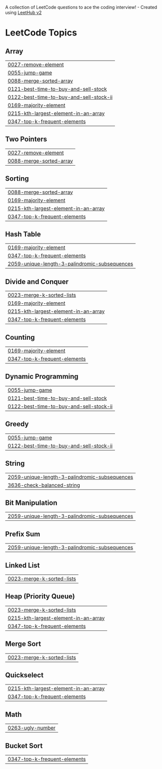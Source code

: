 A collection of LeetCode questions to ace the coding interview! - Created using [LeetHub v2](https://github.com/arunbhardwaj/LeetHub-2.0)
<!---LeetCode Topics Start-->
# LeetCode Topics
## Array
|  |
| ------- |
| [0027-remove-element](https://github.com/shantanu1807/Top-Interview-150-Question/tree/master/0027-remove-element) |
| [0055-jump-game](https://github.com/shantanu1807/Top-Interview-150-Question/tree/master/0055-jump-game) |
| [0088-merge-sorted-array](https://github.com/shantanu1807/Top-Interview-150-Question/tree/master/0088-merge-sorted-array) |
| [0121-best-time-to-buy-and-sell-stock](https://github.com/shantanu1807/Top-Interview-150-Question/tree/master/0121-best-time-to-buy-and-sell-stock) |
| [0122-best-time-to-buy-and-sell-stock-ii](https://github.com/shantanu1807/Top-Interview-150-Question/tree/master/0122-best-time-to-buy-and-sell-stock-ii) |
| [0169-majority-element](https://github.com/shantanu1807/Top-Interview-150-Question/tree/master/0169-majority-element) |
| [0215-kth-largest-element-in-an-array](https://github.com/shantanu1807/Top-Interview-150-Question/tree/master/0215-kth-largest-element-in-an-array) |
| [0347-top-k-frequent-elements](https://github.com/shantanu1807/Top-Interview-150-Question/tree/master/0347-top-k-frequent-elements) |
## Two Pointers
|  |
| ------- |
| [0027-remove-element](https://github.com/shantanu1807/Top-Interview-150-Question/tree/master/0027-remove-element) |
| [0088-merge-sorted-array](https://github.com/shantanu1807/Top-Interview-150-Question/tree/master/0088-merge-sorted-array) |
## Sorting
|  |
| ------- |
| [0088-merge-sorted-array](https://github.com/shantanu1807/Top-Interview-150-Question/tree/master/0088-merge-sorted-array) |
| [0169-majority-element](https://github.com/shantanu1807/Top-Interview-150-Question/tree/master/0169-majority-element) |
| [0215-kth-largest-element-in-an-array](https://github.com/shantanu1807/Top-Interview-150-Question/tree/master/0215-kth-largest-element-in-an-array) |
| [0347-top-k-frequent-elements](https://github.com/shantanu1807/Top-Interview-150-Question/tree/master/0347-top-k-frequent-elements) |
## Hash Table
|  |
| ------- |
| [0169-majority-element](https://github.com/shantanu1807/Top-Interview-150-Question/tree/master/0169-majority-element) |
| [0347-top-k-frequent-elements](https://github.com/shantanu1807/Top-Interview-150-Question/tree/master/0347-top-k-frequent-elements) |
| [2059-unique-length-3-palindromic-subsequences](https://github.com/shantanu1807/Top-Interview-150-Question/tree/master/2059-unique-length-3-palindromic-subsequences) |
## Divide and Conquer
|  |
| ------- |
| [0023-merge-k-sorted-lists](https://github.com/shantanu1807/Top-Interview-150-Question/tree/master/0023-merge-k-sorted-lists) |
| [0169-majority-element](https://github.com/shantanu1807/Top-Interview-150-Question/tree/master/0169-majority-element) |
| [0215-kth-largest-element-in-an-array](https://github.com/shantanu1807/Top-Interview-150-Question/tree/master/0215-kth-largest-element-in-an-array) |
| [0347-top-k-frequent-elements](https://github.com/shantanu1807/Top-Interview-150-Question/tree/master/0347-top-k-frequent-elements) |
## Counting
|  |
| ------- |
| [0169-majority-element](https://github.com/shantanu1807/Top-Interview-150-Question/tree/master/0169-majority-element) |
| [0347-top-k-frequent-elements](https://github.com/shantanu1807/Top-Interview-150-Question/tree/master/0347-top-k-frequent-elements) |
## Dynamic Programming
|  |
| ------- |
| [0055-jump-game](https://github.com/shantanu1807/Top-Interview-150-Question/tree/master/0055-jump-game) |
| [0121-best-time-to-buy-and-sell-stock](https://github.com/shantanu1807/Top-Interview-150-Question/tree/master/0121-best-time-to-buy-and-sell-stock) |
| [0122-best-time-to-buy-and-sell-stock-ii](https://github.com/shantanu1807/Top-Interview-150-Question/tree/master/0122-best-time-to-buy-and-sell-stock-ii) |
## Greedy
|  |
| ------- |
| [0055-jump-game](https://github.com/shantanu1807/Top-Interview-150-Question/tree/master/0055-jump-game) |
| [0122-best-time-to-buy-and-sell-stock-ii](https://github.com/shantanu1807/Top-Interview-150-Question/tree/master/0122-best-time-to-buy-and-sell-stock-ii) |
## String
|  |
| ------- |
| [2059-unique-length-3-palindromic-subsequences](https://github.com/shantanu1807/Top-Interview-150-Question/tree/master/2059-unique-length-3-palindromic-subsequences) |
| [3636-check-balanced-string](https://github.com/shantanu1807/Top-Interview-150-Question/tree/master/3636-check-balanced-string) |
## Bit Manipulation
|  |
| ------- |
| [2059-unique-length-3-palindromic-subsequences](https://github.com/shantanu1807/Top-Interview-150-Question/tree/master/2059-unique-length-3-palindromic-subsequences) |
## Prefix Sum
|  |
| ------- |
| [2059-unique-length-3-palindromic-subsequences](https://github.com/shantanu1807/Top-Interview-150-Question/tree/master/2059-unique-length-3-palindromic-subsequences) |
## Linked List
|  |
| ------- |
| [0023-merge-k-sorted-lists](https://github.com/shantanu1807/Top-Interview-150-Question/tree/master/0023-merge-k-sorted-lists) |
## Heap (Priority Queue)
|  |
| ------- |
| [0023-merge-k-sorted-lists](https://github.com/shantanu1807/Top-Interview-150-Question/tree/master/0023-merge-k-sorted-lists) |
| [0215-kth-largest-element-in-an-array](https://github.com/shantanu1807/Top-Interview-150-Question/tree/master/0215-kth-largest-element-in-an-array) |
| [0347-top-k-frequent-elements](https://github.com/shantanu1807/Top-Interview-150-Question/tree/master/0347-top-k-frequent-elements) |
## Merge Sort
|  |
| ------- |
| [0023-merge-k-sorted-lists](https://github.com/shantanu1807/Top-Interview-150-Question/tree/master/0023-merge-k-sorted-lists) |
## Quickselect
|  |
| ------- |
| [0215-kth-largest-element-in-an-array](https://github.com/shantanu1807/Top-Interview-150-Question/tree/master/0215-kth-largest-element-in-an-array) |
| [0347-top-k-frequent-elements](https://github.com/shantanu1807/Top-Interview-150-Question/tree/master/0347-top-k-frequent-elements) |
## Math
|  |
| ------- |
| [0263-ugly-number](https://github.com/shantanu1807/Top-Interview-150-Question/tree/master/0263-ugly-number) |
## Bucket Sort
|  |
| ------- |
| [0347-top-k-frequent-elements](https://github.com/shantanu1807/Top-Interview-150-Question/tree/master/0347-top-k-frequent-elements) |
<!---LeetCode Topics End-->